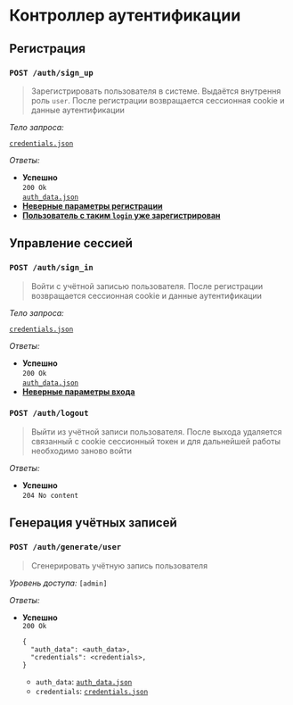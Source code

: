 # Контроллер аутентификации

## Регистрация

### `POST /auth/sign_up`

> Зарегистрировать пользователя в системе. Выдаётся внутрення роль `user`. После регистрации возвращается сессионная cookie и данные аутентификации

_Тело запроса:_

[`credentials.json`](../requests/credentials.md)

_Ответы:_

- **Успешно**\
  `200 Ok`\
  [`auth_data.json`](../models/auth_data.md)
- [**Неверные параметры регистрации**](../policies/user_errors.md/#неверные-параметры)
- [**Пользователь с таким `login` уже зарегистрирован**](../policies/user_errors.md/#ресурс-уже-существует)

## Управление сессией

### `POST /auth/sign_in`

> Войти с учётной записью пользователя. После регистрации возвращается сессионная cookie и данные аутентификации

_Тело запроса:_

[`credentials.json`](../requests/credentials.md)

_Ответы:_

- **Успешно**\
  `200 Ok`\
  [`auth_data.json`](../models/auth_data.md)
- [**Неверные параметры входа**](../policies/user_errors.md/#неверные-параметры)

### `POST /auth/logout`

> Выйти из учётной записи пользователя. После выхода удаляется связанный с cookie сессионный токен и для дальнейшей работы необходимо заново войти

_Ответы:_

- **Успешно**\
  `204 No content`

## Генерация учётных записей

### `POST /auth/generate/user`

> Сгенерировать учётную запись пользователя

_Уровень доступа:_ `[admin]`

_Ответы:_

- **Успешно**\
  `200 Ok`
  ```
  {
    "auth_data": <auth_data>,
    "credentials": <credentials>,  
  }
  ```
  - `auth_data`: [`auth_data.json`](../../models/auth_data.md)
  - `credentials`: [`credentials.json`](../../requests/credentials.md)
